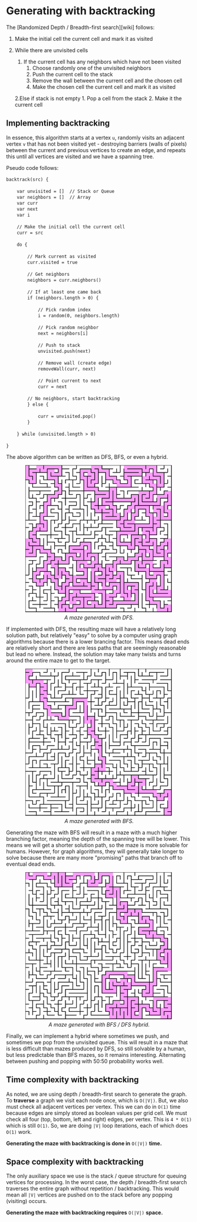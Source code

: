 # Generating with backtracking

The [Randomized Depth / Breadth-first search][wiki] follows:

1. Make the initial cell the current cell and mark it as visited
2. While there are unvisited cells
    1. If the current cell has any neighbors which have not been visited
        1. Choose randomly one of the unvisited neighbors
        2. Push the current cell to the stack
        3. Remove the wall between the current cell and the chosen cell
        4. Make the chosen cell the current cell and mark it as visited

    2.Else if stack is not empty
        1. Pop a cell from the stack
        2. Make it the current cell

## Implementing backtracking
In essence, this algorithm starts at a vertex `u`, randomly visits an adjacent
vertex `v` that has not been visited yet - destroying barriers (walls of pixels) between
the current and previous vertices to create an edge, and repeats this until all vertices are visited and we have a spanning tree.


Pseudo code follows:

```
backtrack(src) {

	var unvisited = []  // Stack or Queue
	var neighbors = []  // Array
	var curr
	var next
	var i

	// Make the initial cell the current cell
	curr = src

	do {

		// Mark current as visited
		curr.visited = true

		// Get neighbors
		neighbors = curr.neighbors()

		// If at least one came back
		if (neighbors.length > 0) {

			// Pick random index
			i = random(0, neighbors.length)

			// Pick random neighbor
			next = neighbors[i]

			// Push to stack
			unvisited.push(next)

			// Remove wall (create edge)
			removeWall(curr, next)

			// Point current to next
			curr = next

		// No neighbors, start backtracking
		} else {

			curr = unvisited.pop()
		}

	} while (unvisited.length > 0)

}
```

The above algorithm can be written as DFS, BFS, or even a hybrid.

<p align="center">
  <img src="../assets/img/png/maze-dfs.png"><br>
  <i>A maze generated with DFS.</i>
</p>

If implemented with DFS, the resulting maze will have a relatively long solution path, but relatively "easy" to solve by a computer using graph algorithms because there is a lower brancing factor. This means dead ends are relatively short and there are less paths that are seemingly reasonable but lead no where. Instead, the solution may take many twists and turns around the entire maze to get to the target.

<p align="center">
  <img src="../assets/img/png/maze-bfs.png"><br>
  <i>A maze generated with BFS.</i>
</p>

Generating the maze with BFS will result in a maze with a much higher branching factor, meaning the depth of the spanning tree will be lower. This means we will get a shorter solution path, so the maze is more solvable for humans. However, for graph algorithms, they will generally take longer to solve because there are many more "promising" paths that branch off to eventual dead ends.

<p align="center">
  <img src="../assets/img/png/maze-bfs-dfs.png"><br>
  <i>A maze generated with BFS / DFS hybrid.</i>
</p>

Finally, we can implement a hybrid where sometimes we push, and sometimes we pop from the unvisited queue. This will result in a maze that is less difficult than mazes produced by DFS, so still solvable by a human, but less predictable than BFS mazes, so it remains interesting. Alternating between pushing and popping with 50:50 probability works well.

## Time complexity with backtracking
As noted, we are using depth / breadth-first search to generate the graph. To **traverse** a graph
we visit each node once, which is `O(|V|)`. But, we also must check all adjacent vertices per vertex.
This we can do in `O(1)` time because edges are simply stored as boolean values per grid cell.
We must check all four (top, bottom, left and right) edges, per vertex. This is `4 * O(1)`
which is still `O(1)`. So, we are doing `|V|` loop iterations, each of which does `O(1)` work.

**Generating the maze with backtracking is done in** `O(|V|)` **time.**

## Space complexity with backtracking
The only auxiliary space we use is the stack / queue
structure for queuing vertices for processing. In the worst case, the depth / breadth-first search
traverses the entire graph without repetition / backtracking. This would mean all `|V|` vertices are
pushed on to the stack before any popping (visiting) occurs.

**Generating the maze with backtracking requires** `O(|V|)` **space.**
